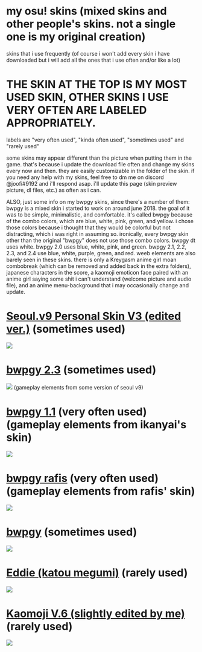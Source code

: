 # my osu! skins (mixed skins and other people's skins. not a single one is my original creation)
skins that i use frequently (of course i won't add every skin i have downloaded but i will add all the ones that i use often and/or like a lot)

# THE SKIN AT THE TOP IS MY MOST USED SKIN, OTHER SKINS I USE VERY OFTEN ARE LABELED APPROPRIATELY.

labels are "very often used", "kinda often used", "sometimes used" and "rarely used"

some skins may appear different than the picture when putting them in the game. that's because i update the download file often and change my skins every now and then. they are easily customizable in the folder of the skin. if you need any help with my skins, feel free to dm me on discord @joofi#9192 and i'll respond asap. i'll update this page (skin preview picture, dl files, etc.) as often as i can.

ALSO, just some info on my bwpgy skins, since there's a number of them: bwpgy is a mixed skin i started to work on around june 2018. the goal of it was to be simple, minimalistic, and comfortable. it's called bwpgy because of the combo colors, which are blue, white, pink, green, and yellow. i chose those colors because i thought that they would be colorful but not distracting, which i was right in assuming so. ironically, every bwpgy skin other than the original "bwpgy" does not use those combo colors. bwpgy dt uses white. bwpgy 2.0 uses blue, white, pink, and green. bwpgy 2.1, 2.2, 2.3, and 2.4 use blue, white, purple, green, and red. weeb elements are also barely seen in these skins. there is only a Kreygasm anime girl moan combobreak (which can be removed and added back in the extra folders), japanese characters in the score, a kaomoji emoticon face paired with an anime girl saying some shit i can't understand (welcome picture and audio file), and an anime menu-background that i may occasionally change and update.

 # [Seoul.v9 Personal Skin V3 (edited ver.)](https://joofi.s-ul.eu/EnCLB4td) (sometimes used)
![](https://osu.ppy.sh/ss/11928910)

# [bwpgy 2.3](https://joofi.s-ul.eu/4NgUFUeI) (sometimes used)
![](https://osu.ppy.sh/ss/11928924)
(gameplay elements from some version of seoul v9)

# [bwpgy 1.1](https://joofi.s-ul.eu/K72IAN8v) (very often used) (gameplay elements from ikanyai's skin)
![](https://osu.ppy.sh/ss/11944843)

# [bwpgy rafis](https://joofi.s-ul.eu/REfN8L0V) (very often used) (gameplay elements from rafis' skin)
![](https://osu.ppy.sh/ss/11963284)

# [bwpgy](https://joofi.s-ul.eu/NQcKY26W) (sometimes used)
![](https://osu.ppy.sh/ss/11929068)

# [Eddie (katou megumi)](https://joofi.s-ul.eu/LmSUTJWX) (rarely used)
![](https://osu.ppy.sh/ss/11929041)

# [Kaomoji V.6 (slightly edited by me)](https://joofi.s-ul.eu/MBWFWal5) (rarely used)
![](https://osu.ppy.sh/ss/11928991)
